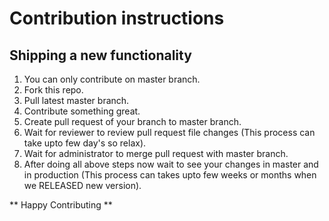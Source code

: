 # Contribution instructions
## Shipping a new functionality
1. You can only contribute on master branch.
2. Fork this repo.
3. Pull latest master branch.
4. Contribute something great.
5. Create pull request of your branch to master branch.
6. Wait for reviewer to review pull request file changes (This process can take upto few day's so relax).
7. Wait for administrator to merge pull request with master branch.
8. After doing all above steps now wait to see your changes in master and in production (This process can takes upto few weeks or months when we RELEASED new version).

** Happy Contributing **